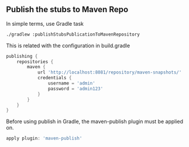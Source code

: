 ## Publish the stubs to Maven Repo
In simple terms, use Gradle task
```bash
./gradlew :publishStubsPublicationToMavenRepository
```

This is related with the configuration in build.gradle
```groovy
publishing {
    repositories {
        maven {
            url 'http://localhost:8081/repository/maven-snapshots/'
            credentials {
                username = 'admin'
                password = 'admin123'
            }
        }
    }
}
```

Before using publish in Gradle, the maven-publish plugin must be applied on.
```groovy
apply plugin: 'maven-publish'
```